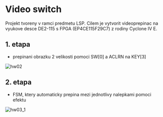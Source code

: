 # Video switch

Projekt tvoreny v ramci predmetu LSP. Cilem je vytvorit videoprepinac na vyukove desce DE2-115 s FPGA (EP4CE115F29C7) z rodiny Cyclone IV E.

## 1. etapa

 - prepinani obrazku 2 velikosti pomoci SW[0] a ACLRN na KEY[3]

![hw02](assets/hw02.gif)

## 2. etapa

- FSM, ktery automaticky prepina mezi jednotlivy nalepkami pomoci efektu

![hw03_1](assets/hw03_1.gif)
